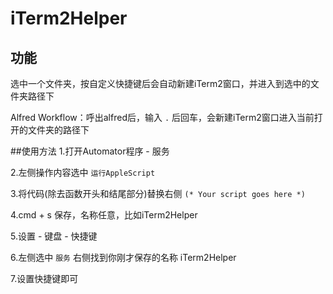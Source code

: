 # iTerm2Helper

## 功能
选中一个文件夹，按自定义快捷键后会自动新建iTerm2窗口，并进入到选中的文件夹路径下

Alfred Workflow：呼出alfred后，输入 `.` 后回车，会新建iTerm2窗口进入当前打开的文件夹的路径下

##使用方法
1.打开Automator程序 - 服务

2.左侧操作内容选中 `运行AppleScript`

3.将代码(除去函数开头和结尾部分)替换右侧  `(* Your script goes here *)` 

4.cmd + s 保存，名称任意，比如iTerm2Helper

5.设置 - 键盘 - 快捷键

6.左侧选中 `服务` 右侧找到你刚才保存的名称 iTerm2Helper

7.设置快捷键即可
